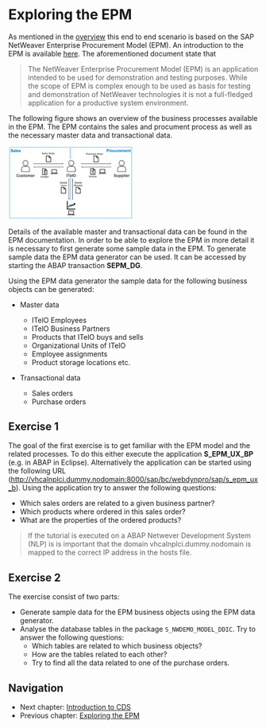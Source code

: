 # Exploring the EPM

As mentioned in the [overview](overview.md) this end to end scenario is based on the SAP NetWeaver Enterprise Procurement Model (EPM). An introduction to the EPM is available [here](https://archive.sap.com/documents/docs/DOC-31458).
The aforementioned document state that
> The NetWeaver Enterprise Procurement Model (EPM) is an application intended to be used for
> demonstration and testing purposes. While the scope of EPM is complex enough to be used as basis for
> testing and demonstration of NetWeaver technologies it is not a full-fledged application for a productive
> system environment.

The following figure shows an overview of the business processes available in the EPM. The EPM contains the sales and
procument process as well as the necessary master data and transactional data.

<img src="../img/epm_processes.png" width="50%">

Details of the available master and transactional data can be found in the EPM documentation. In order
to be able to explore the EPM in more detail it is necessary to first generate some sample
data in the EPM. To generate sample data the EPM data generator can be used. It can be accessed
by starting the ABAP transaction **SEPM_DG**.

Using the EPM data generator the sample data for the following business objects can be generated:

- Master data
  - ITelO Employees  
  - ITelO Business Partners
  - Products that ITelO buys and sells
  - Organizational Units of ITelO
  - Employee assignments
  - Product storage locations etc.

- Transactional data
  - Sales orders
  - Purchase orders

## Exercise 1

The goal of the first exercise is to get familiar with the EPM model and the related processes.
To do this either execute the application **S_EPM_UX_BP** (e.g. in ABAP in Eclipse). Alternatively
the application can be started using the following URL (http://vhcalnplci.dummy.nodomain:8000/sap/bc/webdynpro/sap/s_epm_ux_b). Using the application try to answer the following questions:

- Which sales orders are related to a given business partner?
- Which products where ordered in this sales order?
- What are the properties of the ordered products?

> If the tutorial is executed on a ABAP Netwever Development System (NLP) is is important that the domain
> vhcalnplci.dummy.nodomain is mapped to the correct IP address in the hosts file.

## Exercise 2

The exercise consist of two parts:

- Generate sample data for the EPM business objects using the EPM data generator.
- Analyse the database tables in the package `S_NWDEMO_MODEL_DDIC`. Try to answer the following questions:
  - Which tables are related to which business objects?
  - How are the tables related to each other?
  - Try to find all the data related to one of the purchase orders.

## Navigation

- Next chapter: [Introduction to CDS](docs/cds_intro.md)
- Previous chapter: [Exploring the EPM](../docs/exploring_epm.md)
